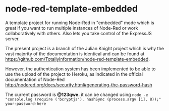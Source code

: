 # node-red-template-embedded
A template project for running Node-Red in "embedded" mode which is great if you want to run multiple instances of Node-Red or work collaboratively with others. Also lets you take control of the ExpressJS server.

The present project is a branch of the Julian Knight project which is why the vast majority of the documentation is identical and can be found at https://github.com/TotallyInformation/node-red-template-embedded.

However, the authentication system has been implemented to be able to use the upload of the project to Heroku, as indicated in the official documentation of Node-Red
http://nodered.org/docs/security.html#generating-the-password-hash

The current password is **@123qwe.** it can be changed using
`node -e "console.log (require ('bcryptjs'). hashSync (process.argv [1], 8));" your-password-here`